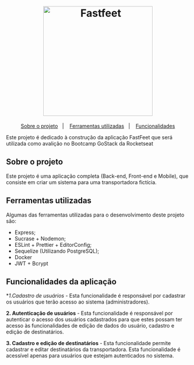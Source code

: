 <h1 align="center">
  <img alt="Fastfeet" src="https://github.com/Rocketseat/bootcamp-gostack-desafio-02/blob/master/.github/logo.png" width="300px" />
</h1>


<p align="center">
  <a href="#sobre-o-projeto">Sobre o projeto</a>&nbsp;&nbsp;&nbsp;|&nbsp;&nbsp;&nbsp;
  <a href="#ferramentas-utilizadas">Ferramentas utilizadas</a>&nbsp;&nbsp;&nbsp;|&nbsp;&nbsp;&nbsp;
  <a href="#funcionalidades-da-aplicação">Funcionalidades</a>
</p>

Este projeto é dedicado à construção da aplicação FastFeet que será utilizada como avalição no Bootcamp GoStack da Rocketseat


## Sobre o projeto

Este projeto é uma aplicação completa (Back-end, Front-end e Mobile), que consiste em criar um sistema para uma transportadora fictícia.


## Ferramentas utilizadas

Algumas das ferramentas utilizadas para o desenvolvimento deste projeto são:
- Express;
- Sucrase + Nodemon;
- ESLint + Prettier + EditorConfig;
- Sequelize (Utilizando PostgreSQL);
- Docker
- JWT + Bcrypt

## Funcionalidades da aplicação

**1.*Cadastro de usuários** - Esta funcionalidade é responsável por cadastrar os usuários que terão acesso ao sistema (administradores).

**2. Autenticação de usuários** - Esta funcionalidade é responsável por autenticar o acesso dos usuários cadastrados para que estes possam ter acesso às funcionalidades de edição de dados do usuário, cadastro e edição de destinatários.

**3. Cadastro e edição de destinatários** - Esta funcionalidade permite cadastrar e editar destinatários da transportadora. Esta funcionalidade é acessível apenas para usuários que estejam autenticados no sistema.

